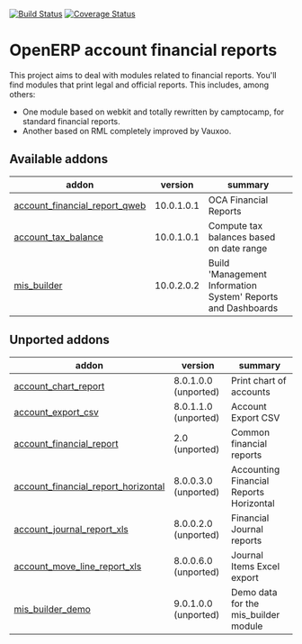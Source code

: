[![Build Status](https://travis-ci.org/OCA/account-financial-reporting.svg?branch=10.0)](https://travis-ci.org/OCA/account-financial-reporting)
[![Coverage Status](https://coveralls.io/repos/OCA/account-financial-reporting/badge.png?branch=10.0)](https://coveralls.io/r/OCA/account-financial-reporting?branch=10.0)

OpenERP account financial reports
=================================

This project aims to deal with modules related to financial reports. You'll 
find modules that print legal and official reports. This includes, among 
others:

* One module based on webkit and totally rewritten by camptocamp, for standard
  financial reports.
* Another based on RML completely improved by Vauxoo.


[//]: # (addons)

Available addons
----------------
addon | version | summary
--- | --- | ---
[account_financial_report_qweb](account_financial_report_qweb/) | 10.0.1.0.1 | OCA Financial Reports
[account_tax_balance](account_tax_balance/) | 10.0.1.0.1 | Compute tax balances based on date range
[mis_builder](mis_builder/) | 10.0.2.0.2 | Build 'Management Information System' Reports and Dashboards

Unported addons
---------------
addon | version | summary
--- | --- | ---
[account_chart_report](account_chart_report/) | 8.0.1.0.0 (unported) | Print chart of accounts
[account_export_csv](account_export_csv/) | 8.0.1.1.0 (unported) | Account Export CSV
[account_financial_report](account_financial_report/) | 2.0 (unported) | Common financial reports
[account_financial_report_horizontal](account_financial_report_horizontal/) | 8.0.0.3.0 (unported) | Accounting Financial Reports Horizontal
[account_journal_report_xls](account_journal_report_xls/) | 8.0.0.2.0 (unported) | Financial Journal reports
[account_move_line_report_xls](account_move_line_report_xls/) | 8.0.0.6.0 (unported) | Journal Items Excel export
[mis_builder_demo](mis_builder_demo/) | 9.0.1.0.0 (unported) | Demo data for the mis_builder module

[//]: # (end addons)
